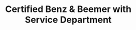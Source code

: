 ---
title: "Certified Benz & Beemer with Service Department"
url: /scottsdale/certified-benz-und-beemer-with-service-department/
shop: Autohaus
---